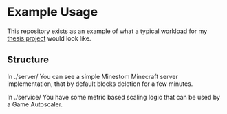 # Example Usage

This repository exists as an example of what a typical workload for 
my [thesis project](https://github.com/UnfamousThomas/thesis-initial) would look like.

## Structure
In ./server/ You can see a simple Minestom Minecraft server implementation,
that by default blocks deletion for a few minutes.

In ./service/ You have some metric based scaling logic that can be used by a Game Autoscaler.

